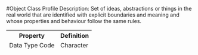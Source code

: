 #Object Class Profile
Description: Set of ideas, abstractions or things in the real world that are identified with explicit boundaries and meaning and whose properties and behaviour follow the same rules.<table><thead><tr><th scope='col'>Property</th><th scope='col'>Definition</th></tr><tr><td>Data Type Code</td><td>Character</td></table>